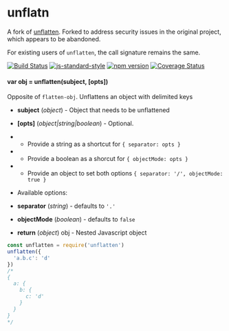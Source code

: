 # unflatn

A fork of [unflatten][source]. Forked to address security issues in the original
project, which appears to be abandoned.

For existing users of `unflatten`, the call signature remains the same.

<!-- VDOC.badges travis; standard; npm; coveralls -->
<!-- DON'T EDIT THIS SECTION (including comments), INSTEAD RE-RUN `vdoc` TO UPDATE -->
[![Build Status](https://travis-ci.org/vigour-io/unflatten.svg?branch=master)](https://travis-ci.org/vigour-io/unflatten)
[![js-standard-style](https://img.shields.io/badge/code%20style-standard-brightgreen.svg)](http://standardjs.com/)
[![npm version](https://badge.fury.io/js/unflatten.svg)](https://badge.fury.io/js/unflatten)
[![Coverage Status](https://coveralls.io/repos/github/vigour-io/unflatten/badge.svg?branch=master)](https://coveralls.io/github/vigour-io/unflatten?branch=master)

<!-- VDOC END -->

<!-- VDOC.jsdoc unflatten -->
<!-- DON'T EDIT THIS SECTION (including comments), INSTEAD RE-RUN `vdoc` TO UPDATE -->
#### var obj = unflatten(subject, [opts])

Opposite of `flatten-obj`. Unflattens an object with delimited keys
- **subject** (*object*) - Object that needs to be unflattened
- **[opts]** (*object|string|boolean*) - Optional.

- - Provide a string as a shortcut for `{ separator: opts }`

- - Provide a boolean as a shorcut for `{ objectMode: opts }`

- - Provide an object to set both options `{ separator: '/', objectMode: true }`

- Available options:

+ **separator** (*string*) - defaults to `'.'`

+ **objectMode** (*boolean*) - defaults to `false`
- **return** (*object*) obj - Nested Javascript object

<!-- VDOC END -->

```javascript
const unflatten = require('unflatten')
unflatten({
  'a.b.c': 'd'
})
/*
{
  a: {
    b: {
      c: 'd'
    }
  }
}
*/
```

[source]: https://github.com/vigour-io/unflatten/

